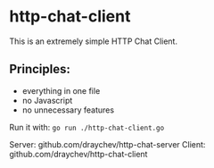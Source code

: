 # http-chat-client

This is an extremely simple HTTP Chat Client.

## Principles:
  - everything in one file
  - no Javascript
  - no unnecessary features

Run it with: `go run ./http-chat-client.go`

Server: github.com/draychev/http-chat-server
Client: github.com/draychev/http-chat-client
